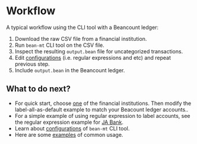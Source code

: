 # Workflow

A typical workflow using the CLI tool with a Beancount ledger:

1. Download the raw CSV file from a financial institution.
2. Run `bean-mt` CLI tool on the CSV file.
3. Inspect the resulting `output.bean` file for uncategorized transactions.
4. Edit [configurations](configs.md) (i.e. regular expressions and etc) and repeat previous step.
5. Include `output.bean` in the Beancount ledger.

## What to do next?

* For quick start, choose [one](../institutions/index.md) of the financial institutions. Then modify the label-all-as-default example to match your Beacount ledger accounts..
* For a simple example of using regular expression to label accounts, see the regular expression example for [JA Bank](../institutions/ja_bank.md).
* Learn about [configurations](configs.md) of `bean-mt` CLI tool.
* Here are some [examples](examples.md) of common usage.
